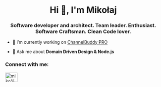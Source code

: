 <h1 align="center">Hi 👋, I'm Mikołaj</h1>
<h3 align="center">Software developer and architect. Team leader. Enthusiast. Software Craftsman. Clean Code lover.</h3>

- 🔭 I’m currently working on [ChannelBuddy PRO](https://app.channelbuddy.pro/)

- 💬 Ask me about **Domain Driven Design & Node.js**

<h3 align="left">Connect with me:</h3>
<p align="left">
<a href="https://linkedin.com/in/miko%c5%82aj-wargowski-6a7258a9" target="blank"><img align="center" src="https://raw.githubusercontent.com/rahuldkjain/github-profile-readme-generator/master/src/images/icons/Social/linked-in-alt.svg" alt="miko%c5%82aj-wargowski-6a7258a9" height="30" width="40" /></a>

